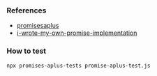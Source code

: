 ### References
- [promisesaplus](https://promisesaplus.com/)
- [i-wrote-my-own-promise-implementation](https://javascript.plainenglish.io/i-wrote-my-own-promise-implementation-5175231b229d)

### How to test
```sh
npx promises-aplus-tests promise-aplus-test.js
```
